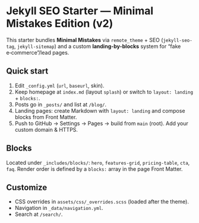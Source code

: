 # Jekyll SEO Starter — Minimal Mistakes Edition (v2)

This starter bundles **Minimal Mistakes** via `remote_theme` + SEO (`jekyll-seo-tag`, `jekyll-sitemap`) and a custom **landing-by-blocks** system for “fake e‑commerce”/lead pages.

## Quick start
1. Edit `_config.yml` (`url`, `baseurl`, skin).
2. Keep homepage at `index.md` (layout `splash`) or switch to `layout: landing` + `blocks:`.
3. Posts go in `_posts/` and list at `/blog/`.
4. Landing pages: create Markdown with `layout: landing` and compose blocks from Front Matter.
5. Push to GitHub → Settings → Pages → build from `main` (root). Add your custom domain & HTTPS.

## Blocks
Located under `_includes/blocks/`: `hero`, `features-grid`, `pricing-table`, `cta`, `faq`.
Render order is defined by a `blocks:` array in the page Front Matter.

## Customize
- CSS overrides in `assets/css/_overrides.scss` (loaded after the theme).
- Navigation in `_data/navigation.yml`.
- Search at `/search/`.
